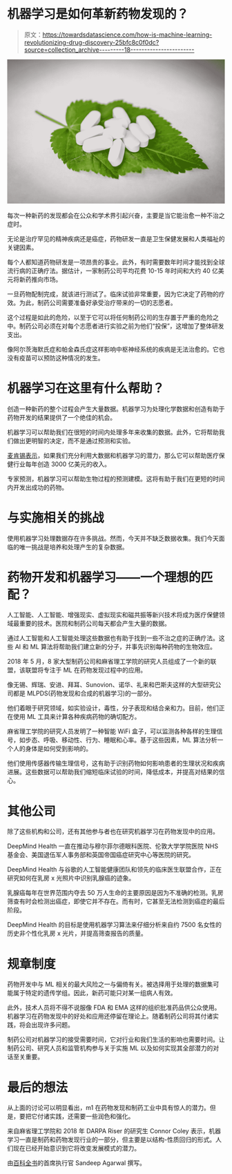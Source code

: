 # 机器学习是如何革新药物发现的？

> 原文：<https://towardsdatascience.com/how-is-machine-learning-revolutionizing-drug-discovery-25bfc8c0f0dc?source=collection_archive---------18----------------------->

![](img/256812d7d615acbced5fc7141896111b.png)

每次一种新药的发现都会在公众和学术界引起兴奋，主要是当它能治愈一种不治之症时。

无论是治疗罕见的精神疾病还是癌症，药物研发一直是卫生保健发展和人类福祉的关键因素。

每个人都知道药物研发是一项昂贵的事业。此外，有时需要数年时间才能找到全球流行病的正确疗法。据估计，一家制药公司平均花费 10-15 年时间和大约 40 亿美元将新药推向市场。

一旦药物配制完成，就该进行测试了。临床试验非常重要，因为它决定了药物的疗效。为此，制药公司需要准备好承受治疗带来的一切的志愿者。

这个过程是如此的危险，以至于它可以将任何制药公司的生存置于严重的危险之中。制药公司必须在对每个志愿者进行实验之前为他们“投保”，这增加了整体研发支出。

像阿尔茨海默氏症和帕金森氏症这样影响中枢神经系统的疾病是无法治愈的。它也没有疫苗可以预防这种情况的发生。

# 机器学习在这里有什么帮助？

创造一种新药的整个过程会产生大量数据。机器学习为处理化学数据和创造有助于药物开发的结果提供了一个绝佳的机会。

机器学习可以帮助我们在很短的时间内处理多年来收集的数据。此外，它将帮助我们做出更明智的决定，而不是通过预测和实验。

[麦肯锡表示](https://www.mckinsey.com/business-functions/mckinsey-digital/our-insights/big-data-the-next-frontier-for-innovation)，如果我们充分利用大数据和机器学习的潜力，那么它可以帮助医疗保健行业每年创造 3000 亿美元的收入。

专家预测，机器学习可以帮助生物过程的预测建模。这将有助于我们在更短的时间内开发出成功的药物。

# 与实施相关的挑战

使用机器学习处理数据存在许多挑战。然而，今天并不缺乏数据收集。我们今天面临的唯一挑战是培养和处理产生的复杂数据。

# 药物开发和机器学习——一个理想的匹配？

人工智能、人工智能、增强现实、虚拟现实和磁共振等新兴技术将成为医疗保健领域最重要的技术。医院和制药公司每天都会产生大量的数据。

通过人工智能和人工智能处理这些数据也有助于找到一些不治之症的正确疗法。这些 AI 和 ML 算法将帮助我们建立新的分子，并事先识别每种药物的生物效应。

2018 年 5 月，8 家大型制药公司和麻省理工学院的研究人员组成了一个新的联盟，该联盟将专注于 ML 在药物发现过程中的应用。

像无锡、辉瑞、安进、拜耳、Sunovion、诺华、礼来和巴斯夫这样的大型研究公司都是 MLPDS(药物发现和合成的机器学习)的一部分。

他们着眼于研究领域，如实验设计，毒性，分子表现和结合亲和力。目前，他们正在使用 ML 工具来计算各种疾病药物的确切配方。

麻省理工学院的研究人员发明了一种智能 WiFi 盒子，可以监测各种各样的生理信号，如步态、呼吸、移动性、行为、睡眠和心率。基于这些因素，ML 算法分析一个人的身体是如何受到影响的。

他们使用传感器传输生理信号，这有助于识别药物如何影响患者的生理状况和疾病进展。这些数据可以帮助我们缩短临床试验的时间，降低成本，并提高对结果的信心。

# 其他公司

除了这些机构和公司，还有其他参与者也在研究机器学习在药物发现中的应用。

DeepMind Health 一直在推动与穆尔菲尔德眼科医院、伦敦大学学院医院 NHS 基金会、美国退伍军人事务部和英国帝国癌症研究中心等医院的研究。

DeepMind Health 与谷歌的人工智能健康团队和领先的临床医生联盟合作，正在研究如何在乳房 x 光照片中识别乳腺癌的迹象。

乳腺癌每年在世界范围内夺去 50 万人生命的主要原因是因为不准确的检测。乳房筛查有时会检测出癌症，即使它并不存在。而有时，它甚至无法检测到癌症的最后阶段。

DeepMind Health 的目标是使用机器学习算法来仔细分析来自约 7500 名女性的历史非个性化乳房 x 光片，并提高筛查报告的质量。

# 规章制度

药物开发中与 ML 相关的最大风险之一与偏倚有关。被选择用于处理的数据集可能属于特定的遗传学组。因此，新药可能只对某一组病人有效。

此外，技术人员将不得不说服像 FDA 和 EMA 这样的组织批准药品供公众使用。机器学习在药物发现中的好处和应用还停留在理论上。随着制药公司将其付诸实践，将会出现许多问题。

制药公司对机器学习的接受需要时间，它对行业和我们生活的影响也需要时间。让制药公司、研究人员和监管机构参与关于实施 ML 以及如何实现其全部潜力的对话至关重要。

# 最后的想法

从上面的讨论可以明显看出，m1 在药物发现和制药工业中具有惊人的潜力。但是，要把它付诸实践，还需要一些润色和强化。

来自麻省理工学院和 2018 年 DARPA Riser 的研究生 Connor Coley 表示，机器学习一直是制药和药物发现行业的一部分，但主要是以结构-性质回归的形式。人们现在已经开始意识到它将改变发展模式的潜力。

由[百科全书](https://www.credencys.com)的首席执行官 Sandeep Agarwal 撰写。
